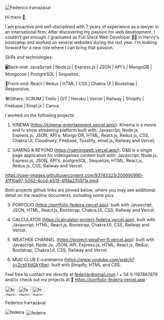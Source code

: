 ![Federico Irarrazaval](https://user-images.githubusercontent.com/93743323/218120796-1eac1135-7470-4f59-ada4-03579bff25b7.png)

Hi there 👋,


I am proactive and self-disciplined with 7 years of experience as a lawyer in an international firm. After discovering my passion for web development, I couldn’t get enough. I graduated as Full Stack Web Developer 🧑‍💻 in Henry's bootcamp and worked on several websites during the last year. I'm looking forward for a new role where I can bring that passion.

Skills and technologies:

🖥️Back-end: JavaScript | Node.js | Express.js | JSON | API's | MongoDB | Mongoose | PostgreSQL | Sequelize;

📱Front-end: React | Redux | HTML | CSS | Chakra UI | Bootstrap | Responsive;

🛠️Others: SCRUM | Trello | GIT | Heroku | Vercel | Railway | Shopify | Firebase | Email.js | Canva.

I worked on the following projects:

1) KINEMA (https://kinema-entertainment.vercel.app/): Kinema is a movie and tv show streaming platform built with: Javascript, Node.js, Express.js, JSON, API's, Mongo DB, HTML, React.js, Redux.js, CSS, Chakra UI, Cloudinary, Firebase, Toastify, email.js, Railway and Vercel;

2) GAMING & BEYOND (https://gamingweb.vercel.app/): G&B is a single page application for videogames content built with: Javascript, Node.js, Express.js, JSON, API's, postgreSQL, Sequelize, HTML, React.js, Redux.js, CSS, Railway and Vercel.

https://user-images.githubusercontent.com/93743323/200690990-41f10a97-5262-4ccd-b519-4ff4a2355f1a.mp4

Both projects github links are pinned below, where you may see additional detail on the readme documents, including some pics.

3) PORFOLIO (https://portfolio-fedeira.vercel.app): built with Javascript, JSON, HTML, React.js, Bootstrap, Chakra.UI, CSS, Railway and Vercel.

4) CALCULATOR (https://calculator-project-fedeira.vercel.app): built with Javascript, HTML, React.js, Bootstrap, Chakra.UI, CSS, Railway and Vercel.

5) WEATHER CHANNEL (https://project-weather-fi.vercel.app): built with Javascript, Node.Js, JSON, API, Express.js, HTML, React.js, Redux, Bootstrap, Chakra.UI, CSS, Railway and Vercel.

5) MUG CLUB E-commerce (https://www.youtube.com/watch?v=ZcsY4dQkY8w): built with Shopify, HTML and CSS.

Feel free to contact me directly at fedeirar@gmail.com / + 54 9 1167887879 and/or check out my projects at 👜 https://portfolio-fedeira.vercel.app

<p align="left">
<a href="https://www.linkedin.com/in/federico-irarr%C3%A1zaval-314b89a1" target="blank"><img align="center" src="https://raw.githubusercontent.com/rahuldkjain/github-profile-readme-generator/master/src/images/icons/Social/linked-in-alt.svg" alt="federico irarrázaval" height="30" width="40" /></a>
<a href="https://www.instagram.com/fedeira/" target="blank"><img align="center" src="https://raw.githubusercontent.com/rahuldkjain/github-profile-readme-generator/master/src/images/icons/Social/instagram.svg" alt="federico irarrázaval" height="30" width="40" /></a>
<a href="https://www.facebook.com/fede.irarrazaval" target="blank"><img align="center" src="https://raw.githubusercontent.com/rahuldkjain/github-profile-readme-generator/master/src/images/icons/Social/facebook.svg" alt="federico irarrázaval" height="30" width="40" /></a>
</p>

Federico Irarrazaval

<p><img align="left" src="https://github-readme-stats.vercel.app/api/top-langs?username=fedeira&show_icons=true&locale=en&layout=compact" alt="fedeira" /></p>

<p>&nbsp;<img align="center" src="https://github-readme-stats.vercel.app/api?username=fedeira&show_icons=true&locale=en" alt="fedeira" /></p>
